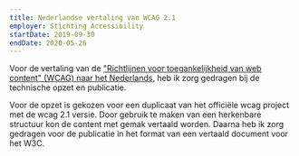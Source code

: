 ```yaml
---
title: Nederlandse vertaling van WCAG 2.1
employer: Stichting Accessibility
startDate: 2019-09-30
endDate: 2020-05-26
---
```

Voor de vertaling van de ["Richtlijnen voor toegankelijkheid van web content" (WCAG) naar het Nederlands](https://www.w3.org/Translations/WCAG21-nl/), heb ik zorg gedragen bij de technische opzet en publicatie.

Voor de opzet is gekozen voor een duplicaat van het officiële wcag project met de wcag 2.1 versie. Door gebruik te maken van een herkenbare structuur kon de content met gemak vertaald worden. Daarna heb ik zorg gedragen voor de publicatie in het format van een vertaald document voor het W3C.